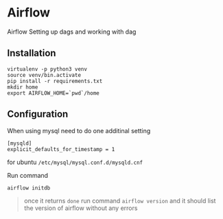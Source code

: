 # Airflow
Airflow Setting up dags and working with dag

## Installation 
```
virtualenv -p python3 venv
source venv/bin.activate
pip install -r requirements.txt
mkdir home
export AIRFLOW_HOME=`pwd`/home
```
## Configuration
When using mysql need to do one additinal setting

```
[mysqld]
explicit_defaults_for_timestamp = 1
```
for ubuntu `/etc/mysql/mysql.conf.d/mysqld.cnf`

Run command
```
airflow initdb
```
> once it returns `done` run command `airflow version` and it should list the version of airflow without any errors
